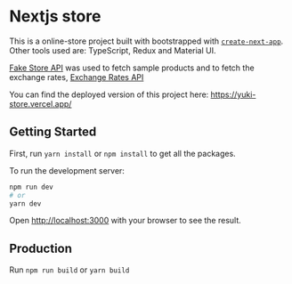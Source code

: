 # Nextjs store

This is a online-store project built with bootstrapped with [`create-next-app`](https://github.com/vercel/next.js/tree/canary/packages/create-next-app). Other tools used are: TypeScript, Redux and Material UI.

[Fake Store API](https://fakestoreapi.com/) was used to fetch sample products and to fetch the exchange rates, [Exchange Rates API](https://exchangeratesapi.io/)

You can find the deployed version of this project here: https://yuki-store.vercel.app/ 

## Getting Started

First, run `yarn install` or `npm install` to get all the packages.

To run the development server:
```bash
npm run dev
# or
yarn dev
```

Open [http://localhost:3000](http://localhost:3000) with your browser to see the result.

## Production

Run `npm run build` or `yarn build`
